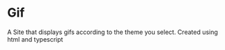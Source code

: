 # Gif
A Site that displays gifs according to the theme you select.
Created using html and typescript
